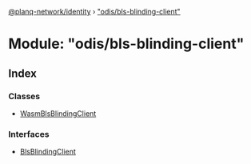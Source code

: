 [@planq-network/identity](../README.md) › ["odis/bls-blinding-client"](_odis_bls_blinding_client_.md)

# Module: "odis/bls-blinding-client"

## Index

### Classes

* [WasmBlsBlindingClient](../classes/_odis_bls_blinding_client_.wasmblsblindingclient.md)

### Interfaces

* [BlsBlindingClient](../interfaces/_odis_bls_blinding_client_.blsblindingclient.md)

